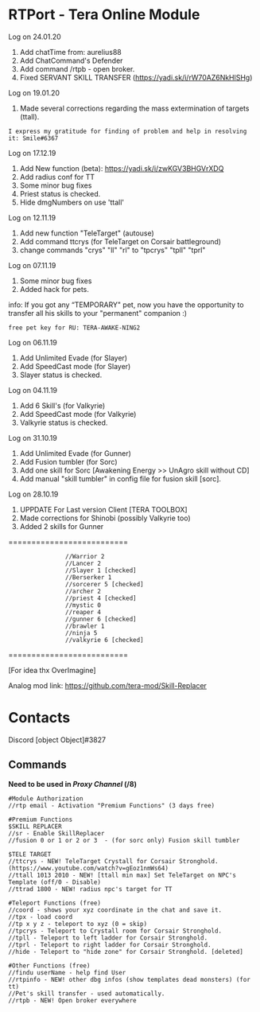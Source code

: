 # RTPort - Tera Online Module
Log on 24.01.20
1. Add chatTime from: aurelius88
2. Add ChatCommand's Defender
3. Add command /rtpb - open broker.
4. Fixed SERVANT SKILL TRANSFER (https://yadi.sk/i/rW70AZ6NkHlSHg)

Log on 19.01.20
1. Made several corrections regarding the mass extermination of targets (ttall).
```
I express my gratitude for finding of problem and help in resolving it: Smile#6367
```
Log on 17.12.19
1. Add New function (beta): https://yadi.sk/i/zwKGV3BHGVrXDQ
2. Add radius conf for TT
3. Some minor bug fixes
4. Priest status is checked.
5. Hide dmgNumbers on use 'ttall'

Log on 12.11.19
1. Add new function "TeleTarget" (autouse)
2. Add command ttcrys (for TeleTarget on Corsair battleground)
3. change commands "crys" "ll" "rl" to "tpcrys" "tpll" "tprl"

Log on 07.11.19
1. Some minor bug fixes
2. Added hack for pets.

info: If you got any “TEMPORARY" pet, now you have the opportunity to transfer all his skills to your "permanent" companion :)
```
free pet key for RU: TERA-AWAKE-NING2
```
Log on 06.11.19
1. Add Unlimited Evade (for Slayer)
2. Add SpeedCast mode (for Slayer)
3. Slayer status is checked.

Log on 04.11.19
1. Add 6 Skill's (for Valkyrie)
2. Add SpeedCast mode (for Valkyrie)
3. Valkyrie status is checked.

Log on 31.10.19
1. Add Unlimited Evade (for Gunner)
2. Add Fusion tumbler (for Sorc)
3. Add one skill for Sorc [Awakening Energy >> UnAgro skill without CD]
4. Add manual "skill tumbler" in config file for fusion skill [sorc].

Log on 28.10.19
1. UPPDATE For Last version Client [TERA TOOLBOX]
2. Made corrections for Shinobi (possibly Valkyrie too)
3. Added 2 skills for Gunner

==========================
```
                //Warrior 2
                //Lancer 2
                //Slayer 1 [checked]
                //Berserker 1
                //sorcerer 5 [checked]
                //archer 2
                //priest 4 [checked]
                //mystic 0
                //reaper 4
                //gunner 6 [checked]
                //brawler 1
                //ninja 5
                //valkyrie 6 [checked]
```
==========================

[For idea thx OverImagine]

Analog mod link: https://github.com/tera-mod/Skill-Replacer
# Contacts

Discord [object Object]#3827

## Commands
**Need to be used in _Proxy Channel_ (/8)**
```
#Module Authorization
//rtp email - Activation "Premium Functions" (3 days free)

#Premium Functions
$SKILL REPLACER
//sr - Enable SkillReplacer
//fusion 0 or 1 or 2 or 3  - (for sorc only) Fusion skill tumbler

$TELE TARGET
//ttcrys - NEW! TeleTarget Crystall for Corsair Stronghold. (https://www.youtube.com/watch?v=gEoz1nmWs64)
//ttall 1013 2010 - NEW! [ttall min max] Set TeleTarget on NPC's Template (off/0 - Disable)
//ttrad 1800 - NEW! radius npc's target for TT

#Teleport Functions (free)
//coord - shows your xyz coordinate in the chat and save it.
//tpx - load coord
//tp x y z - teleport to xyz (0 = skip)
//tpcrys - Teleport to Crystall room for Corsair Stronghold.
//tpll - Teleport to left ladder for Corsair Stronghold.
//tprl - Teleport to right ladder for Corsair Stronghold.
//hide - Teleport to "hide zone" for Corsair Stronghold. [deleted]

#Other Functions (free)
//findu userName - help find User
//rtpinfo - NEW! other dbg infos (show templates dead monsters) (for tt)
//Pet's skill transfer - used automatically.
//rtpb - NEW! Open broker everywhere
